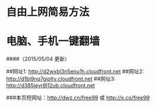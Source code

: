 # 自由上网简易方法 
# 电脑、手机一键翻墙
####（2015/05/04 更新）

##网址1: http://d2wxbl3n5enu1h.cloudfront.net
##网址2: http://d1bj9nq7giolty.cloudfront.net
##网址3: http://d385jeyr8l12ub.cloudfront.net

###本页短网址：http://dwz.cn/free99 或 http://x.co/free99
